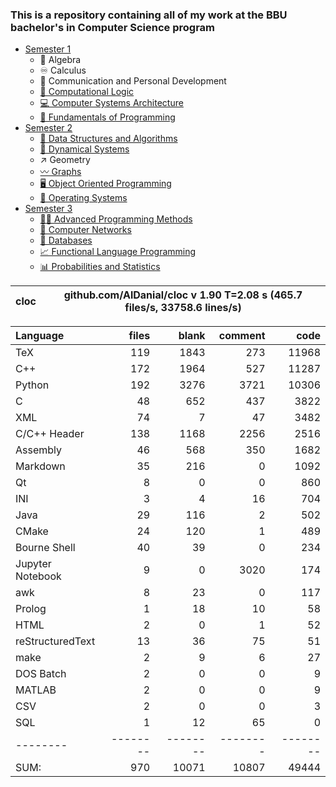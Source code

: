 ### This is a repository containing all of my work at the BBU bachelor's in Computer Science program

* [Semester 1](Semester1/)
    * 🔢 Algebra
    * ♾️ Calculus
    * 💬 Communication and Personal Development
    * [🔣 Computational Logic](Semester1/Computational%20Logic/)
    * [💻 Computer Systems Architecture](Semester1/Computer%20Systems%20Architecture/)
    * [🐍 Fundamentals of Programming](Semester1/Fundamentals%20of%20Programming/)
* [Semester 2](Semester2/)
    * [🌴 Data Structures and Algorithms](Semester2/Data%20Structures%20and%20Algorithms/)
    * [🔄 Dynamical Systems](Semester2/Dynamical%20Systems/)
    * ↗ Geometry
    * [〰️ Graphs](Semester2/Graphs/)
    * [🖥️ Object Oriented Programming](Semester2/Object%20Oriented%20Programming/)
    * [🐧 Operating Systems](Semester2/Operating%20Systems/)
* [Semester 3](Semester3/)
    * [👨‍💻️ Advanced Programming Methods](Semester3/Advanced%20Programming%20Methods/)
    * [📶 Computer Networks](Semester3/Computer%20Networks/)
    * [💾 Databases](Semester3/Databases/)
    * [📈 Functional Language Programming](Semester3/Functional%20Language%20Programming/)
    * [📊 Probabilities and Statistics](Semester3/Probabilities%20and%20Statistics/)


cloc|github.com/AlDanial/cloc v 1.90  T=2.08 s (465.7 files/s, 33758.6 lines/s)
--- | ---

Language|files|blank|comment|code
:-------|-------:|-------:|-------:|-------:
TeX|119|1843|273|11968
C++|172|1964|527|11287
Python|192|3276|3721|10306
C|48|652|437|3822
XML|74|7|47|3482
C/C++ Header|138|1168|2256|2516
Assembly|46|568|350|1682
Markdown|35|216|0|1092
Qt|8|0|0|860
INI|3|4|16|704
Java|29|116|2|502
CMake|24|120|1|489
Bourne Shell|40|39|0|234
Jupyter Notebook|9|0|3020|174
awk|8|23|0|117
Prolog|1|18|10|58
HTML|2|0|1|52
reStructuredText|13|36|75|51
make|2|9|6|27
DOS Batch|2|0|0|9
MATLAB|2|0|0|9
CSV|2|0|0|3
SQL|1|12|65|0
--------|--------|--------|--------|--------
SUM:|970|10071|10807|49444

